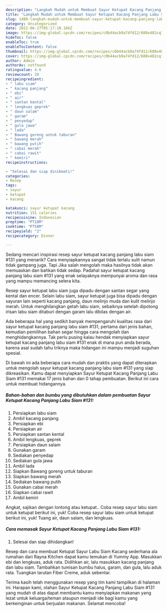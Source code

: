 ```yaml
---
description: "Langkah Mudah untuk Membuat Sayur Ketupat Kacang Panjang Labu Siam #131 yang Lezat, Buat Buka Puasa}"
title: "Langkah Mudah untuk Membuat Sayur Ketupat Kacang Panjang Labu Siam #131 yang Lezat, Buat Buka Puasa}"
slug: 1480-langkah-mudah-untuk-membuat-sayur-ketupat-kacang-panjang-labu-siam-131-yang-lezat-buat-buka-puasa
category: Uncategorized
date: 2022-06-27T05:17:10.166Z
image: https://img-global.cpcdn.com/recipes/c0b44acb0a74fd12/680x482cq70/sayur-ketupat-kacang-panjang-labu-siam-131-foto-resep-utama.jpg
hideToc: false
enableToc: true
enableTocContent: false
thumbnail: https://img-global.cpcdn.com/recipes/c0b44acb0a74fd12/680x482cq70/sayur-ketupat-kacang-panjang-labu-siam-131-foto-resep-utama.jpg
cover: https://img-global.cpcdn.com/recipes/c0b44acb0a74fd12/680x482cq70/sayur-ketupat-kacang-panjang-labu-siam-131-foto-resep-utama.jpg
author: Admin
authorAv: notfound
ratingvalue: 4.6
reviewcount: 20
recipeingredient:
- " labu siam"
- " kacang panjang"
- " ebi"
- " air"
- " santan kental"
- " lengkuas geprek"
- " daun salam"
- " garam"
- " penyedap"
- " gula jawa"
- " lada"
- " Bawang goreng untuk taburan"
- " bawang merah"
- " bawang putih"
- " cabai merah"
- " cabai rawit"
- " kemiri"
recipeinstructions:

- "Selesai dan siap dinikmati!"
categories:
- Resep
tags:
- sayur
- ketupat
- kacang

katakunci: sayur ketupat kacang 
nutrition: 151 calories
recipecuisine: Indonesian
preptime: "PT18M"
cooktime: "PT58M"
recipeyield: "2"
recipecategory: Dinner

---
```



Sedang mencari inspirasi resep sayur ketupat kacang panjang labu siam #131 yang menarik? Cara menyiapkannya sangat tidak terlalu sulit namun tidak gampang juga. Tapi Jika salah mengolah maka hasilnya tidak akan memuaskan dan bahkan tidak sedap. Padahal sayur ketupat kacang panjang labu siam #131 yang enak selayaknya mempunyai aroma dan rasa yang mampu memancing selera kita.


Resep sayur ketupat labu siam juga dipadu dengan santan segar yang kental dan encer. Selain labu siam, sayur ketupat juga bisa dipadu dengan sayuran lain seperti kacang panjang, daun melinjo muda dan kulit melinjo merah. Untuk menghilangkan getah labu siam, sebaiknya setelah dipotong irisan labu siam ditaburi dengan garam lalu dibilas dengan air.

Ada beberapa hal yang sedikit banyak mempengaruhi kualitas rasa dari sayur ketupat kacang panjang labu siam #131, pertama dari jenis bahan, kemudian pemilihan bahan segar hingga cara mengolah dan menghidangkannya. Tak perlu pusing kalau hendak menyiapkan sayur ketupat kacang panjang labu siam #131 enak di mana pun anda berada, karena asal sudah tahu triknya maka hidangan ini mampu menjadi suguhan spesial.


Di bawah ini ada beberapa cara mudah dan praktis yang dapat diterapkan untuk mengolah sayur ketupat kacang panjang labu siam #131 yang siap dikreasikan. Kamu dapat menyiapkan Sayur Ketupat Kacang Panjang Labu Siam #131 memakai 17 jenis bahan dan 0 tahap pembuatan. Berikut ini cara untuk membuat hidangannya.

<!--inarticleads1-->

##### Bahan-bahan dan bumbu yang dibutuhkan dalam pembuatan Sayur Ketupat Kacang Panjang Labu Siam #131:

1. Persiapkan  labu siam
1. Ambil  kacang panjang
1. Persiapkan  ebi
1. Persiapkan  air
1. Persiapkan  santan kental
1. Ambil  lengkuas, geprek
1. Persiapkan  daun salam
1. Gunakan  garam
1. Sediakan  penyedap
1. Sediakan  gula jawa
1. Ambil  lada
1. Siapkan  Bawang goreng untuk taburan
1. Siapkan  bawang merah
1. Sediakan  bawang putih
1. Gunakan  cabai merah
1. Siapkan  cabai rawit
1. Ambil  kemiri


Angkat, sajikan dengan lontong atau ketupat.. Coba resep sayur labu siam untuk ketupat berikut ini, yuk! Coba resep sayur labu siam untuk ketupat berikut ini, yuk! Tuang air, daun salam, dan lengkuas. 

<!--inarticleads2-->

##### Cara memasak Sayur Ketupat Kacang Panjang Labu Siam #131:


1. Selesai dan siap dihidangkan!

Resep dan cara membuat Ketupat Sayur Labu Siam Kacang sederhana ala rumahan dari Rayna Kitchen dapat kamu temukan di Yummy App. Masukkan ebi dan lengkuas, aduk rata. Didihkan air, lalu masukkan kacang panjang dan labu siam. Tambahkan tumisan bumbu halus, garam, dan gula, lalu aduk rata. Tuangkan larutan Fiber Creme, aduk sebentar. 

Terima kasih telah menggunakan resep yang tim kami tampilkan di halaman ini. Harapan kami, olahan Sayur Ketupat Kacang Panjang Labu Siam #131 yang mudah di atas dapat membantu kamu menyiapkan makanan yang lezat untuk keluarga/teman ataupun menjadi ide bagi kamu yang berkeinginan untuk berjualan makanan. Selamat mencoba!
